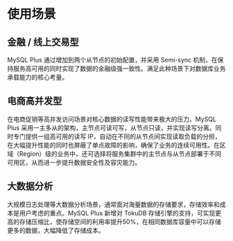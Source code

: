---
---

# 使用场景

## 金融 / 线上交易型

MySQL Plus 通过增加到两个从节点的初始配置，并采用 Semi-sync 机制，在保持服务高可用的同时实现了数据的金融级强一致性。满足此种场景下对数据库业务承载能力的核心考量。

## 电商高并发型

在电商促销等高并发访问场景对核心数据的读写性能带来极大的压力。MySQL Plus 采用一主多从的架构，主节点可读可写，从节点只读，并实现读写分离。同时专门提供一组高可用的读写 IP，自动在不同的从节点间实现读取负载的分担，在大幅提升性能的同时也屏蔽了单点故障的影响，确保了业务的连续可用性。在区域（Region）级的业务中，还可选择将服务集群中的主节点与从节点部署于不同可用区，从而进一步提升数据安全性及容灾能力。

## 大数据分析

大规模日志处理等大数据分析场景，通常面对海量数据的存储要求，存储效率和成本是用户考虑的重点。MySQL Plus 新增对 TokuDB 存储引擎的支持，可实现更高的存储压缩比，使存储空间的利用率提升50%，在相同数据库容量中可以存储更多的数据，大幅降低了存储成本。